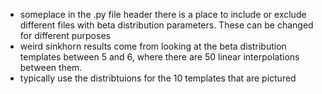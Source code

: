 - someplace in the .py file header there is a place to include or exclude different files with beta distribution parameters. These can be changed for different purposes
-   weird sinkhorn results come from looking at the beta distribution templates between 5 and 6, where there are 50 linear interpolations between them.
-   typically use the distribtuions for the 10 templates that are pictured
